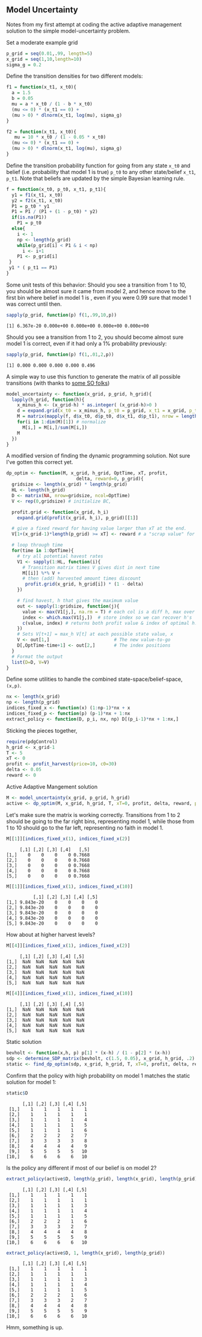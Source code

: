 





## Model Uncertainty
Notes from my first attempt at coding the active adaptive management solution to the simple model-uncertainty problem. 


Set a moderate example grid


```r
p_grid = seq(0.01,.99, length=5) 
x_grid = seq(1,10,length=10) 
sigma_g = 0.2
```




Define the transition densities for two different models:


```r
f1 = function(x_t1, x_t0){
  a = 1.5
  b = 0.05
  mu = a * x_t0 / (1 - b * x_t0)
  (mu <= 0) * (x_t1 == 0) +
  (mu > 0) * dlnorm(x_t1, log(mu), sigma_g)
}
```






```r
f2 = function(x_t1, x_t0){
   mu = 10 * x_t0 / (1 - 0.05 * x_t0)
  (mu <= 0) * (x_t1 == 0) +
  (mu > 0) * dlnorm(x_t1, log(mu), sigma_g)
}
```





Define the transition probability function for going from any state `x_t0` and belief (i.e. probability that model 1 is true) `p_t0` to any other state/belief `x_t1`, `p_t1`.  Note that beliefs are updated by the simple Bayesian learning rule.


```r
f = function(x_t0, p_t0, x_t1, p_t1){
  y1 = f1(x_t1, x_t0)
  y2 = f2(x_t1, x_t0)
  P1 = p_t0 * y1
  P1 = P1 / (P1 + (1 - p_t0) * y2)
  if(is.na(P1))
    P1 = p_t0
  else{
    i <- 1
    np <- length(p_grid)
    while(p_grid[i] < P1 & i < np)
      i <- i+1
    P1 <- p_grid[i]  
 }
 y1 * ( p_t1 == P1)
}
```





Some unit tests of this behavior: Should you see a transition from 1 to 10, you should be almost sure it came from model 2, and hence move to the first bin where belief in model 1 is <!--inline.rcode p_grid[1]-->, even if you were 0.99 sure that model 1 was correct until then.


```r
sapply(p_grid, function(p) f(1,.99,10,p))
```



```
[1] 6.367e-20 0.000e+00 0.000e+00 0.000e+00 0.000e+00
```



Should you see a transition from 1 to 2, you should become almost sure model 1 is correct, even if it had only a 1% probability previously:


```r
sapply(p_grid, function(p) f(1,.01,2,p))
```



```
[1] 0.000 0.000 0.000 0.000 0.496
```






A simple way to use this function to generate the matrix of all possible transitions (with thanks to [some SO folks](http://stackoverflow.com/questions/9652079/elegant-way-to-loop-over-a-function-for-a-transition-matrix-in-2-dimensions-in-r/9652497#9652497))



```r
model_uncertainty <- function(x_grid, p_grid, h_grid){
  lapply(h_grid, function(h){
    x_minus_h <- (x_grid-h) * as.integer( (x_grid-h)>0 )
    d = expand.grid(x_t0 = x_minus_h, p_t0 = p_grid, x_t1 = x_grid, p_t1 = p_grid)
    M = matrix(mapply(f, d$x_t0, d$p_t0, d$x_t1, d$p_t1), nrow = length(p_grid) * length(x_grid) )
    for(i in 1:dim(M)[1]) # normalize
      M[i,] = M[i,]/sum(M[i,])
    M
  })
}
```






A modified version of finding the dynamic programming solution.  Not sure I've gotten this correct yet. 


```r
dp_optim <- function(M, x_grid, h_grid, OptTime, xT, profit, 
                          delta, reward=0, p_grid){
  gridsize <- length(x_grid) * length(p_grid)
  HL <- length(h_grid)
  D <- matrix(NA, nrow=gridsize, ncol=OptTime)
  V <- rep(0,gridsize) # initialize BC,

  profit.grid <- function(x_grid, h_i)
    expand.grid(profit(x_grid, h_i), p_grid)[[1]]

  # give a fixed reward for having value larger than xT at the end. 
  V[1+(x_grid-1)*length(p_grid) >= xT] <- reward # a "scrap value" for x(T) >= xT

  # loop through time  
  for(time in 1:OptTime){ 
    # try all potential havest rates
    V1 <- sapply(1:HL, function(i){
      # Transition matrix times V gives dist in next time
      M[[i]] %*% V + 
      # then (add) harvested amount times discount
       profit.grid(x_grid, h_grid[i]) * (1 - delta) 
    })

    # find havest, h that gives the maximum value
    out <- sapply(1:gridsize, function(j){
      value <- max(V1[j,], na.rm = T) # each col is a diff h, max over these
      index <- which.max(V1[j,])  # store index so we can recover h's 
      c(value, index) # returns both profit value & index of optimal h.  
    })
    # Sets V[t+1] = max_h V[t] at each possible state value, x
    V <- out[1,]                        # The new value-to-go
    D[,OptTime-time+1] <- out[2,]       # The index positions
  }
  # Format the output 
  list(D=D, V=V)
}
```





Define some utilities to handle the combined state-space/belief-space, `(x,p)`. 


```r
nx <- length(x_grid)
np <- length(p_grid)
indices_fixed_x <- function(x) (1:np-1)*nx + x
indices_fixed_p <- function(p) (p-1)*nx + 1:nx
extract_policy <- function(D, p_i, nx, np) D[(p_i-1)*nx + 1:nx,]
```





Sticking the pieces together,


```r
require(pdgControl)
h_grid <- x_grid-1 
T <- 5
xT <- 0
profit <- profit_harvest(price=10, c0=30) 
delta <- 0.05
reward <- 0
```




Active Adaptive Mangement solution


```r
M <- model_uncertainty(x_grid, p_grid, h_grid)
active <- dp_optim(M, x_grid, h_grid, T, xT=0, profit, delta, reward, p_grid=p_grid) 
```





Let's make sure the matrix is working correctly.  Transitions from 1 to 2 should be going to the far right bins, representing model 1, while those from 1 to 10 should go to the far left, representing no faith in model 1.  


```r
M[[1]][indices_fixed_x(1), indices_fixed_x(2)]
```



```
     [,1] [,2] [,3] [,4]   [,5]
[1,]    0    0    0    0 0.7668
[2,]    0    0    0    0 0.7668
[3,]    0    0    0    0 0.7668
[4,]    0    0    0    0 0.7668
[5,]    0    0    0    0 0.7668
```



```r
M[[1]][indices_fixed_x(1), indices_fixed_x(10)]
```



```
          [,1] [,2] [,3] [,4] [,5]
[1,] 9.843e-20    0    0    0    0
[2,] 9.843e-20    0    0    0    0
[3,] 9.843e-20    0    0    0    0
[4,] 9.843e-20    0    0    0    0
[5,] 9.843e-20    0    0    0    0
```




How about at higher harvest levels?


```r
M[[4]][indices_fixed_x(1), indices_fixed_x(2)]
```



```
     [,1] [,2] [,3] [,4] [,5]
[1,]  NaN  NaN  NaN  NaN  NaN
[2,]  NaN  NaN  NaN  NaN  NaN
[3,]  NaN  NaN  NaN  NaN  NaN
[4,]  NaN  NaN  NaN  NaN  NaN
[5,]  NaN  NaN  NaN  NaN  NaN
```



```r
M[[4]][indices_fixed_x(1), indices_fixed_x(10)]
```



```
     [,1] [,2] [,3] [,4] [,5]
[1,]  NaN  NaN  NaN  NaN  NaN
[2,]  NaN  NaN  NaN  NaN  NaN
[3,]  NaN  NaN  NaN  NaN  NaN
[4,]  NaN  NaN  NaN  NaN  NaN
[5,]  NaN  NaN  NaN  NaN  NaN
```






Static solution


```r
bevholt <- function(x,h, p) p[1] * (x-h) / (1 - p[2] * (x-h))
sdp <- determine_SDP_matrix(bevholt, c(1.5, 0.05), x_grid, h_grid, .2)
static <- find_dp_optim(sdp, x_grid, h_grid, T, xT=0, profit, delta, reward)
```





Confirm that the policy with high probability on model 1 matches the static solution for model 1:


```r
static$D
```



```
      [,1] [,2] [,3] [,4] [,5]
 [1,]    1    1    1    1    1
 [2,]    1    1    1    1    1
 [3,]    1    1    1    1    4
 [4,]    1    1    1    1    5
 [5,]    1    1    1    1    6
 [6,]    2    2    2    2    7
 [7,]    3    3    3    3    8
 [8,]    4    4    4    4    9
 [9,]    5    5    5    5   10
[10,]    6    6    6    6   10
```




Is the policy any different if most of our belief is on model 2?


```r
extract_policy(active$D, length(p_grid), length(x_grid), length(p_grid)) 
```



```
      [,1] [,2] [,3] [,4] [,5]
 [1,]    1    1    1    1    1
 [2,]    1    1    1    1    1
 [3,]    1    1    1    1    3
 [4,]    1    1    1    1    4
 [5,]    1    1    1    1    5
 [6,]    2    2    2    1    6
 [7,]    3    3    3    2    7
 [8,]    4    4    4    4    8
 [9,]    5    5    5    5    9
[10,]    6    6    6    6   10
```



```r
extract_policy(active$D, 1, length(x_grid), length(p_grid)) 
```



```
      [,1] [,2] [,3] [,4] [,5]
 [1,]    1    1    1    1    1
 [2,]    1    1    1    1    1
 [3,]    1    1    1    1    3
 [4,]    1    1    1    1    4
 [5,]    1    1    1    1    5
 [6,]    2    2    2    1    6
 [7,]    3    3    3    2    7
 [8,]    4    4    4    4    8
 [9,]    5    5    5    5    9
[10,]    6    6    6    6   10
```



Hmm, something is up. 

